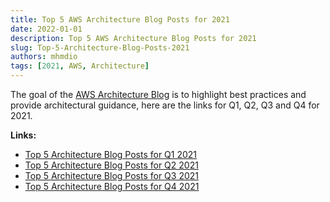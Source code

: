 ```yaml
---
title: Top 5 AWS Architecture Blog Posts for 2021
date: 2022-01-01
description: Top 5 AWS Architecture Blog Posts for 2021
slug: Top-5-Architecture-Blog-Posts-2021
authors: mhmdio
tags: [2021, AWS, Architecture]
---
```


The goal of the [AWS Architecture Blog](https://aws.amazon.com/blogs/architecture/) is to highlight best practices and provide architectural guidance, here are the links for Q1, Q2, Q3 and Q4 for 2021.

<!--truncate-->

**Links:**

- [Top 5 Architecture Blog Posts for Q1 2021](https://aws.amazon.com/blogs/architecture/top-5-architecture-blog-posts-for-q1-2021/)
- [Top 5 Architecture Blog Posts for Q2 2021](https://aws.amazon.com/blogs/architecture/top-5-architecture-blog-posts-for-q2-2021/)
- [Top 5 Architecture Blog Posts for Q3 2021](https://aws.amazon.com/blogs/architecture/top-5-architecture-blog-posts-for-q3-2021/)
- [Top 5 Architecture Blog Posts for Q4 2021](https://aws.amazon.com/blogs/architecture/top-5-architecture-blog-posts-for-q4-2021/)
